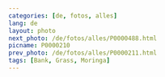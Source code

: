 ```yaml
---
categories: [de, fotos, alles]
lang: de
layout: photo
next_photo: /de/fotos/alles/P0000488.html
picname: P0000210
prev_photo: /de/fotos/alles/P0000211.html
tags: [Bank, Grass, Moringa]
---
```

